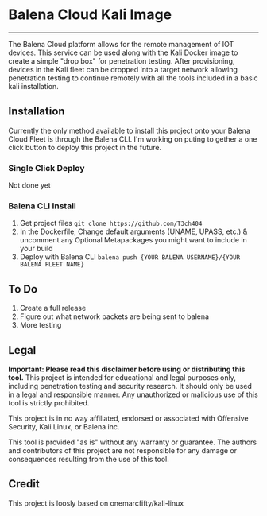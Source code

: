 # Balena Cloud Kali Image
***
The Balena Cloud platform allows for the remote management of IOT devices. This service can be used along with the Kali Docker image to create a simple "drop box" for penetration testing. After provisioning, devices in the Kali fleet can be dropped into a target network allowing penetration testing to continue remotely with all the tools included in a basic kali installation.

## Installation
Currently the only method available to install this project onto your Balena Cloud Fleet is through the Balena CLI. I'm working on puting to gether a one click button to deploy this project in the future.

### Single Click Deploy
Not done yet

### Balena CLI Install
1. Get project files `git clone https://github.com/T3ch404`
2. In the Dockerfile, Change default arguments (UNAME, UPASS, etc.) & uncomment any Optional Metapackages you might want to include in your build
3. Deploy with Balena CLI `balena push {YOUR BALENA USERNAME}/{YOUR BALENA FLEET NAME}`

## To Do
1. Create a full release
2. Figure out what network packets are being sent to balena
3. More testing

## Legal
**Important: Please read this disclaimer before using or distributing this tool.**
This project is intended for educational and legal purposes only, including penetration testing and security research. It should only be used in a legal and responsible manner. Any unauthorized or malicious use of this tool is strictly prohibited.

This project is in no way affiliated, endorsed or associated with Offensive Security, Kali Linux, or Balena inc.

This tool is provided "as is" without any warranty or guarantee. The authors and contributors of this project are not responsible for any damage or consequences resulting from the use of this tool.

## Credit
This project is loosly based on onemarcfifty/kali-linux